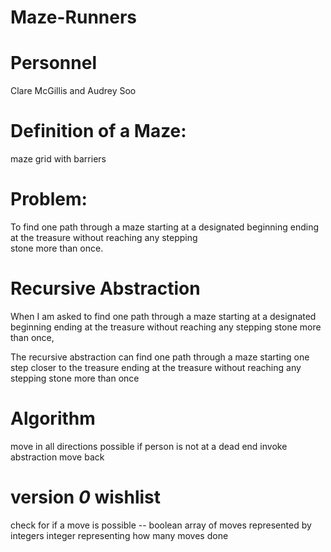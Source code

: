 # Maze-Runners
# Personnel
   Clare McGillis and Audrey Soo

# Definition of a Maze:
   maze grid with barriers
   
# Problem:
   To find one path through a maze starting at a designated beginning ending at the treasure without reaching any stepping       
   stone more than once.
  
# Recursive Abstraction
   When I am asked to 
   find one path through a maze starting at a designated beginning ending at the treasure without reaching any stepping stone more than once,
      
   The recursive abstraction can
     find one path through a maze starting one step closer to the treasure ending at the treasure without reaching any stepping stone more than once

# Algorithm
   move in all directions possible
   if person is not at a dead end
      invoke abstraction
   move back
   
# version *0* wishlist
   check for if a move is possible -- boolean
   array of moves represented by integers
   integer representing how many moves done
